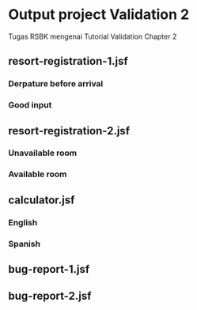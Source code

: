 # Output project Validation 2
Tugas RSBK mengenai Tutorial Validation Chapter 2

## resort-registration-1.jsf
### Derpature before arrival

### Good input

## resort-registration-2.jsf
### Unavailable room

### Available room 

## calculator.jsf
### English

### Spanish

## bug-report-1.jsf

## bug-report-2.jsf
